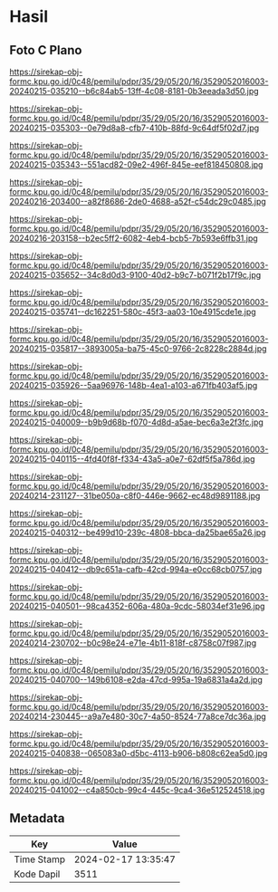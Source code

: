 # Hasil

## Foto C Plano

https://sirekap-obj-formc.kpu.go.id/0c48/pemilu/pdpr/35/29/05/20/16/3529052016003-20240215-035210--b6c84ab5-13ff-4c08-8181-0b3eeada3d50.jpg

https://sirekap-obj-formc.kpu.go.id/0c48/pemilu/pdpr/35/29/05/20/16/3529052016003-20240215-035303--0e79d8a8-cfb7-410b-88fd-9c64df5f02d7.jpg

https://sirekap-obj-formc.kpu.go.id/0c48/pemilu/pdpr/35/29/05/20/16/3529052016003-20240215-035343--551acd82-09e2-496f-845e-eef818450808.jpg

https://sirekap-obj-formc.kpu.go.id/0c48/pemilu/pdpr/35/29/05/20/16/3529052016003-20240216-203400--a82f8686-2de0-4688-a52f-c54dc29c0485.jpg

https://sirekap-obj-formc.kpu.go.id/0c48/pemilu/pdpr/35/29/05/20/16/3529052016003-20240216-203158--b2ec5ff2-6082-4eb4-bcb5-7b593e6ffb31.jpg

https://sirekap-obj-formc.kpu.go.id/0c48/pemilu/pdpr/35/29/05/20/16/3529052016003-20240215-035652--34c8d0d3-9100-40d2-b9c7-b071f2b17f9c.jpg

https://sirekap-obj-formc.kpu.go.id/0c48/pemilu/pdpr/35/29/05/20/16/3529052016003-20240215-035741--dc162251-580c-45f3-aa03-10e4915cde1e.jpg

https://sirekap-obj-formc.kpu.go.id/0c48/pemilu/pdpr/35/29/05/20/16/3529052016003-20240215-035817--3893005a-ba75-45c0-9766-2c8228c2884d.jpg

https://sirekap-obj-formc.kpu.go.id/0c48/pemilu/pdpr/35/29/05/20/16/3529052016003-20240215-035926--5aa96976-148b-4ea1-a103-a671fb403af5.jpg

https://sirekap-obj-formc.kpu.go.id/0c48/pemilu/pdpr/35/29/05/20/16/3529052016003-20240215-040009--b9b9d68b-f070-4d8d-a5ae-bec6a3e2f3fc.jpg

https://sirekap-obj-formc.kpu.go.id/0c48/pemilu/pdpr/35/29/05/20/16/3529052016003-20240215-040115--4fd40f8f-f334-43a5-a0e7-62df5f5a786d.jpg

https://sirekap-obj-formc.kpu.go.id/0c48/pemilu/pdpr/35/29/05/20/16/3529052016003-20240214-231127--31be050a-c8f0-446e-9662-ec48d9891188.jpg

https://sirekap-obj-formc.kpu.go.id/0c48/pemilu/pdpr/35/29/05/20/16/3529052016003-20240215-040312--be499d10-239c-4808-bbca-da25bae65a26.jpg

https://sirekap-obj-formc.kpu.go.id/0c48/pemilu/pdpr/35/29/05/20/16/3529052016003-20240215-040412--db9c651a-cafb-42cd-994a-e0cc68cb0757.jpg

https://sirekap-obj-formc.kpu.go.id/0c48/pemilu/pdpr/35/29/05/20/16/3529052016003-20240215-040501--98ca4352-606a-480a-9cdc-58034ef31e96.jpg

https://sirekap-obj-formc.kpu.go.id/0c48/pemilu/pdpr/35/29/05/20/16/3529052016003-20240214-230702--b0c98e24-e71e-4b11-818f-c8758c07f987.jpg

https://sirekap-obj-formc.kpu.go.id/0c48/pemilu/pdpr/35/29/05/20/16/3529052016003-20240215-040700--149b6108-e2da-47cd-995a-19a6831a4a2d.jpg

https://sirekap-obj-formc.kpu.go.id/0c48/pemilu/pdpr/35/29/05/20/16/3529052016003-20240214-230445--a9a7e480-30c7-4a50-8524-77a8ce7dc36a.jpg

https://sirekap-obj-formc.kpu.go.id/0c48/pemilu/pdpr/35/29/05/20/16/3529052016003-20240215-040838--065083a0-d5bc-4113-b906-b808c62ea5d0.jpg

https://sirekap-obj-formc.kpu.go.id/0c48/pemilu/pdpr/35/29/05/20/16/3529052016003-20240215-041002--c4a850cb-99c4-445c-9ca4-36e512524518.jpg


## Metadata

| Key        | Value               |
| ---------- | ------------------- |
| Time Stamp | 2024-02-17 13:35:47 |
| Kode Dapil | 3511                |



